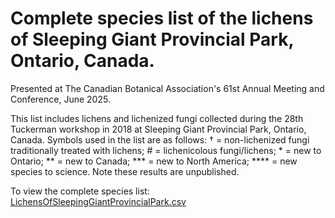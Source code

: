 # Complete species list of the lichens of Sleeping Giant Provincial Park, Ontario, Canada. 
Presented at The Canadian Botanical Association's 61st Annual Meeting and Conference, June 2025.

This list includes lichens and lichenized fungi collected during the 28th Tuckerman workshop in 2018 at Sleeping Giant Provincial Park, Ontario, Canada. Symbols used in the list are as follows: † = non-lichenized fungi traditionally treated with lichens; # = lichenicolous fungi/lichens; * = new to Ontario; ** = new to Canada; *** = new to North America; **** = new species to science. Note these results are unpublished. 

To view the complete species list: [LichensOfSleepingGiantProvincialPark.csv](https://github.com/k-cruickshanks/Annotated-species-list-of-the-lichens-of-Sleeping-Giant-Provincial-Park/blob/main/LichensOfSleepingGiantProvincialPark.csv)



